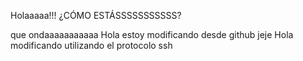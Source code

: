Holaaaaa!!!
¿CÓMO ESTÁSSSSSSSSSSS?

que ondaaaaaaaaaaa
Hola estoy modificando desde github jeje
Hola modificando utilizando el protocolo ssh
